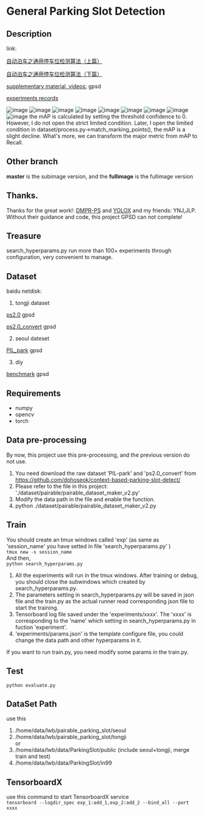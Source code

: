 # General Parking Slot Detection

## Description
link:

[自动泊车之通用停车位检测算法（上篇）](https://zhuanlan.zhihu.com/p/521821002)

[自动泊车之通用停车位检测算法（下篇）](https://zhuanlan.zhihu.com/p/522630354)

[supplementary material, videos:](https://pan.baidu.com/s/1iTVvIJQWhV1nC8cbsBN2Yg)  gpsd 

[experiments records](https://kdocs.cn/l/cnqdZU59SRuX)

 ![image](https://github.com/huapohen/general_parking_slot_detection/blob/master/dataset/pairable/5.jpg)
 ![image](https://github.com/huapohen/general_parking_slot_detection/blob/master/dataset/pairable/4.jpg)
 ![image](https://github.com/huapohen/general_parking_slot_detection/blob/master/dataset/pairable/1.jpg)
 ![image](https://github.com/huapohen/general_parking_slot_detection/blob/master/dataset/pairable/2.jpg)
 ![image](https://github.com/huapohen/general_parking_slot_detection/blob/master/dataset/pairable/6.jpg)
 ![image](https://github.com/huapohen/general_parking_slot_detection/blob/master/dataset/pairable/7.jpg)
 ![image](https://github.com/huapohen/general_parking_slot_detection/blob/master/dataset/pairable/8.jpg)
 ![image](https://github.com/huapohen/general_parking_slot_detection/blob/master/dataset/pairable/9.jpg)
 ![image](https://github.com/huapohen/general_parking_slot_detection/blob/master/dataset/pairable/3.jpg)
 the mAP is calculated by setting the threshold confidence to 0.
 However, I do not open the strict limited condition. Later, I open the limited condition in dataset/process.py->match_marking_points(),  the mAP is a slight decline.  What's more, we can transform the major metric from mAP to Recall.
 
## Other branch
**master** is the subimage version, and the **fullimage** is the fullimage version
 
## Thanks.
Thanks for the great work!: [DMPR-PS](https://github.com/Teoge/DMPR-PS)
and [YOLOX](https://github.com/Megvii-BaseDetection/YOLOX)
and my friends: YNJ,JLP.
Without their guidance and code, this project GPSD can not complete!
 
## Treasure
search_hyperparams.py
run more than 100+ experiments through configuration, very convenient to manage.

 
## Dataset
baidu netdisk:

1. tongji dataset

[ps2.0](https://pan.baidu.com/s/1uJJjECNBKVYrqw9-w5HcWQ)  gpsd

[ps2.0_convert](https://pan.baidu.com/s/1ayADXI5jfd7oKB_NGVCZjg)  gpsd

2. seoul dateset

[PIL_park](https://pan.baidu.com/s/1rBz8aDP6mg2mmeq6QRpISQ)  gpsd

3. diy

[benchmark](https://pan.baidu.com/s/14o2jO5k4Epm4mF_gmsGkQw)  gpsd
 
 
## Requirements
- numpy
- opencv
- torch

## Data pre-processing
By now, this project use this pre-processing, and the previous version do not use.
1. You need download the raw dataset 'PIL-park' and 'ps2.0_convert' from https://github.com/dohoseok/context-based-parking-slot-detect/
2. Please refer to the file in this project: './dataset/pairable/pairable_dataset_maker_v2.py'
3. Modify the data path in the file and enable the function.
4. python ./dataset/pairable/pairable_dataset_maker_v2.py


## Train
You should create an tmux windows called 'exp' (as same as 'session_name' you have setted in file 'search_hyperparams.py' )       
`tmux new -s session_name`       
And then,       
`python search_hyperparams.py`
1. All the experiments will run in the tmux windows. After training or debug, you should close the subwindows which created by search_hyperparams.py.        
2. The parameters setting in search_hyperparams.py will be saved in json file and the train.py as the actual runner read corresponding json file to start the training.      
3. Tensorboard log file saved under the 'experiments/xxxx'. The 'xxxx' is corresponding to the 'name' which setting in search_hyperparams.py in fuction 'experiment'.
4. 'experiments/params.json' is the template configure file, you could change the data path and other hyperparams in it. 

If you want to run train.py, you need modify some params in the train.py.

## Test
`python evaluate.py`


## DataSet Path
use this
1. /home/data/lwb/pairable_parking_slot/seoul
2. /home/data/lwb/pairable_parking_slot/tongji
\
or
1. /home/data/lwb/data/ParkingSlot/public
 (include seoul+tongji, merge train and test)
2. /home/data/lwb/data/ParkingSlot/in99

## TensorboardX
use this command to start TensorboardX service    
`tensorboard --logdir_spec exp_1:add_1,exp_2:add_2 --bind_all --port xxxx`

